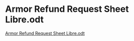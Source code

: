 # Armor Refund Request Sheet Libre.odt

[Armor Refund Request Sheet Libre.odt](Armor%20Refund%20Request%20Sheet%20Libre%20odt%209f65decae8f441c28220e1a33250d07c/Armor_Refund_Request_Sheet_Libre.odt)